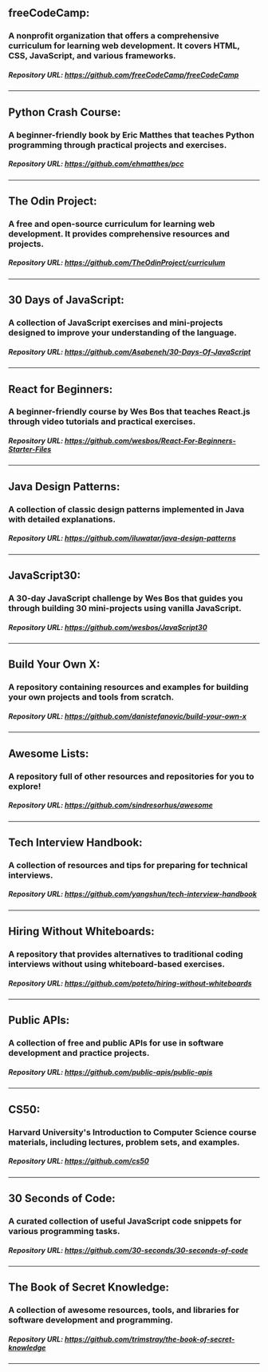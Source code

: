## freeCodeCamp:

### A nonprofit organization that offers a comprehensive curriculum for learning web development. It covers HTML, CSS, JavaScript, and various frameworks.

##### Repository URL: https://github.com/freeCodeCamp/freeCodeCamp

---

## Python Crash Course:

### A beginner-friendly book by Eric Matthes that teaches Python programming through practical projects and exercises.

##### Repository URL: https://github.com/ehmatthes/pcc

---

## The Odin Project:

### A free and open-source curriculum for learning web development. It provides comprehensive resources and projects.

##### Repository URL: https://github.com/TheOdinProject/curriculum

---

## 30 Days of JavaScript:

### A collection of JavaScript exercises and mini-projects designed to improve your understanding of the language.

##### Repository URL: https://github.com/Asabeneh/30-Days-Of-JavaScript

---

## React for Beginners:

### A beginner-friendly course by Wes Bos that teaches React.js through video tutorials and practical exercises.

##### Repository URL: https://github.com/wesbos/React-For-Beginners-Starter-Files

---

## Java Design Patterns:

### A collection of classic design patterns implemented in Java with detailed explanations.

##### Repository URL: https://github.com/iluwatar/java-design-patterns

---

## JavaScript30:

### A 30-day JavaScript challenge by Wes Bos that guides you through building 30 mini-projects using vanilla JavaScript.

##### Repository URL: https://github.com/wesbos/JavaScript30

---

## Build Your Own X:

### A repository containing resources and examples for building your own projects and tools from scratch.

##### Repository URL: https://github.com/danistefanovic/build-your-own-x

---

## Awesome Lists:

### A repository full of other resources and repositories for you to explore!

##### Repository URL: https://github.com/sindresorhus/awesome

---


## Tech Interview Handbook:

### A collection of resources and tips for preparing for technical interviews.

##### Repository URL: https://github.com/yangshun/tech-interview-handbook

---

## Hiring Without Whiteboards:

### A repository that provides alternatives to traditional coding interviews without using whiteboard-based exercises.

##### Repository URL: https://github.com/poteto/hiring-without-whiteboards

---

## Public APIs:

### A collection of free and public APIs for use in software development and practice projects.

##### Repository URL: https://github.com/public-apis/public-apis

---


## CS50:

### Harvard University's Introduction to Computer Science course materials, including lectures, problem sets, and examples.

##### Repository URL: https://github.com/cs50

---

## 30 Seconds of Code:

### A curated collection of useful JavaScript code snippets for various programming tasks.

##### Repository URL: https://github.com/30-seconds/30-seconds-of-code

---

## The Book of Secret Knowledge:

### A collection of awesome resources, tools, and libraries for software development and programming.

##### Repository URL: https://github.com/trimstray/the-book-of-secret-knowledge

---

